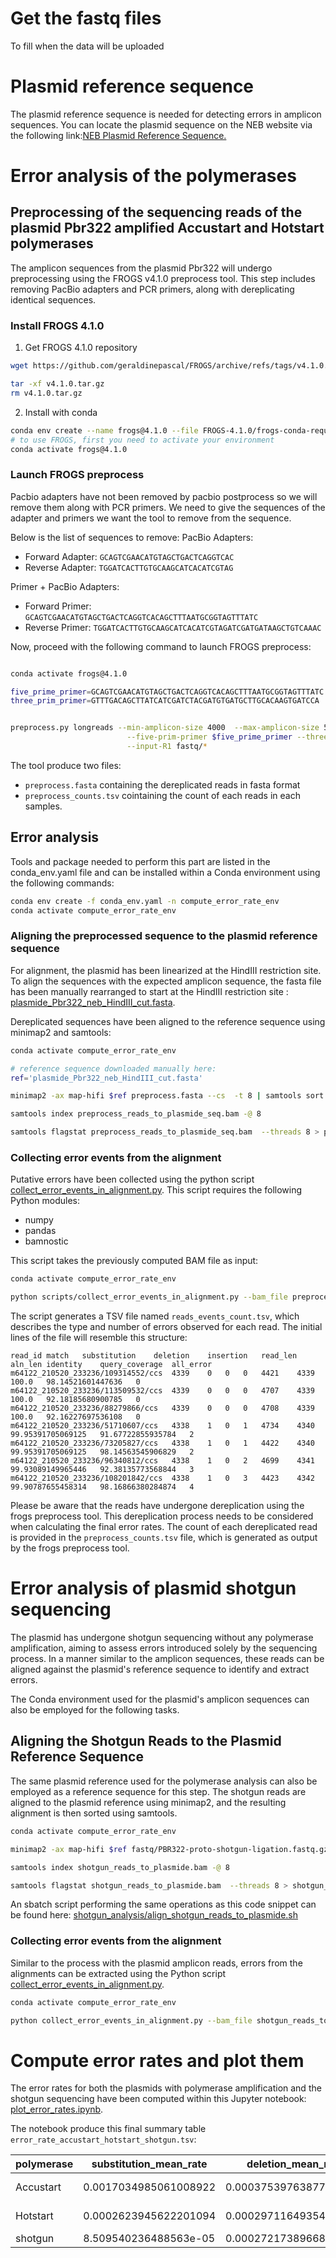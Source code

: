 # Get the fastq files 

To fill when the data will be uploaded


# Plasmid reference sequence 

The plasmid reference sequence is needed for detecting errors in amplicon sequences. You can locate the plasmid sequence on the NEB website via the following link:[NEB Plasmid Reference Sequence.](https://international.neb.com/-/media/nebus/page-images/tools-and-resources/interactive-tools/dna-sequences-and-maps/text-documents/pbr322fsa.txt?rev=b1ef8762bbe9431886127f019c09df5b&hash=355F5D1EE26BAC8271AA68193BF15F36)


# Error analysis of the polymerases

## Preprocessing of the sequencing reads of the plasmid Pbr322 amplified Accustart and Hotstart polymerases

The amplicon sequences from the plasmid Pbr322 will undergo preprocessing using the FROGS v4.1.0 preprocess tool. This step includes removing PacBio adapters and PCR primers, along with dereplicating identical sequences.


### Install FROGS 4.1.0

1. Get FROGS 4.1.0 repository
```bash
wget https://github.com/geraldinepascal/FROGS/archive/refs/tags/v4.1.0.tar.gz

tar -xf v4.1.0.tar.gz
rm v4.1.0.tar.gz
```
2. Install with conda

```bash
conda env create --name frogs@4.1.0 --file FROGS-4.1.0/frogs-conda-requirements.yaml
# to use FROGS, first you need to activate your environment
conda activate frogs@4.1.0
```

### Launch FROGS preprocess

Pacbio adapters have not been removed by pacbio postprocess  so we will remove them along with PCR primers.
We need to give the sequences of the adapter and primers we want the tool to remove from the sequence.

Below is the list of sequences to remove:
PacBio Adapters:

- Forward Adapter: `GCAGTCGAACATGTAGCTGACTCAGGTCAC`
- Reverse Adapter: `TGGATCACTTGTGCAAGCATCACATCGTAG`

Primer + PacBio Adapters:

- Forward Primer: `GCAGTCGAACATGTAGCTGACTCAGGTCACAGCTTTAATGCGGTAGTTTATC`
- Reverse Primer: `TGGATCACTTGTGCAAGCATCACATCGTAGATCGATGATAAGCTGTCAAAC`

Now, proceed with the following command to launch FROGS preprocess:

```bash

conda activate frogs@4.1.0

five_prime_primer=GCAGTCGAACATGTAGCTGACTCAGGTCACAGCTTTAATGCGGTAGTTTATC
three_prim_primer=GTTTGACAGCTTATCATCGATCTACGATGTGATGCTTGCACAAGTGATCCA


preprocess.py longreads --min-amplicon-size 4000  --max-amplicon-size 5000 \
                          --five-prim-primer $five_prime_primer --three-prim-primer $three_prim_primer -p 6 \
                          --input-R1 fastq/*
```

The tool produce two files:
- `preprocess.fasta` containing the dereplicated reads in fasta format
- `preprocess_counts.tsv` cointaining the count of each reads in each samples. 

## Error analysis 

Tools and package needed to perform this part are listed in the conda_env.yaml file and can be installed within a Conda environment using the following commands:

```bash
conda env create -f conda_env.yaml -n compute_error_rate_env
conda activate compute_error_rate_env 

```

### Aligning the preprocessed sequence to the plasmid reference sequence

For alignment, the plasmid has been linearized at the HindIII restriction site. To align the sequences with the expected amplicon sequence, the fasta file has been manually rearranged to start at the HindIII restriction site : [plasmide_Pbr322_neb_HindIII_cut.fasta](plasmide_Pbr322_neb_HindIII_cut.fasta).

Dereplicated sequences have been aligned to the reference sequence using minimap2 and samtools:

```bash
conda activate compute_error_rate_env 

# reference sequence downloaded manually here: 
ref='plasmide_Pbr322_neb_HindIII_cut.fasta'

minimap2 -ax map-hifi $ref preprocess.fasta --cs  -t 8 | samtools sort -o preprocess_reads_to_plasmide_seq.bam --threads 8

samtools index preprocess_reads_to_plasmide_seq.bam -@ 8

samtools flagstat preprocess_reads_to_plasmide_seq.bam  --threads 8 > preprocess_reads_to_plasmide_seq.flagstat 

```


### Collecting error events from the alignment

Putative errors have been collected using the python script [collect_error_events_in_alignment.py](scripts/collect_error_events_in_alignment.py). This script requires the following Python modules:
- numpy
- pandas
- bamnostic

This script takes the previously computed BAM file as input:

```bash
conda activate compute_error_rate_env

python scripts/collect_error_events_in_alignment.py --bam_file preprocess_reads_to_plasmide_seq.bam --debug

```

The script generates a TSV file named `reads_events_count.tsv`, which describes the type and number of errors observed for each read. The initial lines of the file will resemble this structure:

```tsv
read_id	match	substitution	deletion	insertion	read_len	aln_len	identity	query_coverage	all_error
m64122_210520_233236/109314552/ccs	4339	0	0	0	4421	4339	100.0	98.14521601447636	0
m64122_210520_233236/113509532/ccs	4339	0	0	0	4707	4339	100.0	92.18185680900785	0
m64122_210520_233236/88279866/ccs	4339	0	0	0	4708	4339	100.0	92.16227697536108	0
m64122_210520_233236/51710607/ccs	4338	1	0	1	4734	4340	99.95391705069125	91.67722855935784	2
m64122_210520_233236/73205827/ccs	4338	1	0	1	4422	4340	99.95391705069125	98.14563545906829	2
m64122_210520_233236/96340812/ccs	4338	1	0	2	4699	4341	99.93089149965446	92.38135773568844	3
m64122_210520_233236/108201842/ccs	4338	1	0	3	4423	4342	99.90787655458314	98.16866380284874	4
```
Please be aware that the reads have undergone dereplication using the frogs preprocess tool. This dereplication process needs to be considered when calculating the final error rates. The count of each dereplicated read is provided in the `preprocess_counts.tsv` file, which is generated as output by the frogs preprocess tool.

# Error analysis of plasmid shotgun sequencing

The plasmid has undergone shotgun sequencing without any polymerase amplification, aiming to assess errors introduced solely by the sequencing process. In a manner similar to the amplicon sequences, these reads can be aligned against the plasmid's reference sequence to identify and extract errors.

The Conda environment used for the plasmid's amplicon sequences can also be employed for the following tasks.


## Aligning the Shotgun Reads to the Plasmid Reference Sequence

The same plasmid reference used for the polymerase analysis can also be employed as a reference sequence for this step. The shotgun reads are aligned to the plasmid reference using minimap2, and the resulting alignment is then sorted using samtools.

```bash
conda activate compute_error_rate_env

minimap2 -ax map-hifi $ref fastq/PBR322-proto-shotgun-ligation.fastq.gz --cs  -t 8 | samtools sort -o shotgun_reads_to_plasmide.bam --threads 8

samtools index shotgun_reads_to_plasmide.bam -@ 8

samtools flagstat shotgun_reads_to_plasmide.bam  --threads 8 > shotgun_reads_to_plasmide.flagstat
```

An sbatch script performing the same operations as this code snippet can be found here:  [shotgun_analysis/align_shotgun_reads_to_plasmide.sh](shotgun_analysis/align_shotgun_reads_to_plasmide.sh)


### Collecting error events from the alignment

Similar to the process with the plasmid amplicon reads, errors from the alignments can be extracted using the Python script [collect_error_events_in_alignment.py](scripts/collect_error_events_in_alignment.py). 

```bash
conda activate compute_error_rate_env

python collect_error_events_in_alignment.py --bam_file shotgun_reads_to_plasmide.bam --debug

```

# Compute error rates and plot them 

The error rates for both the plasmids with polymerase amplification and the shotgun sequencing have been computed within this Jupyter notebook: [plot_error_rates.ipynb](plot_error_rates.ipynb).

The notebook produce this final summary table `error_rate_accustart_hotstart_shotgun.tsv`: 


| polymerase | substitution_mean_rate | deletion_mean_rate     | deletion_std_rate      | insertion_mean_rate   | insertion_std_rate     | all_error_mean_rate   | all_error_std_rate     |
|------------|------------------------|------------------------|------------------------|-----------------------|------------------------|-----------------------|------------------------|
| Accustart  | 0.0017034985061008922  | 0.00037539763877669774 | 1.2342878715049305e-05 | 0.0010065167566872494 | 4.5255706875587496e-05 | 0.0030854129015648393 | 4.5295355303927724e-05 |
| Hotstart   | 0.0002623945622201094  | 0.0002971164935496605  | 3.340757540331315e-06  | 0.0008982427957152317 | 2.006612294022626e-05  | 0.0014577538514850014 | 1.7921511685849816e-05 |
| shotgun    | 8.509540236488563e-05  | 0.00027217389668779683 |                        | 0.0008751111282520822 |                        | 0.0012323804273047646 |                        |

